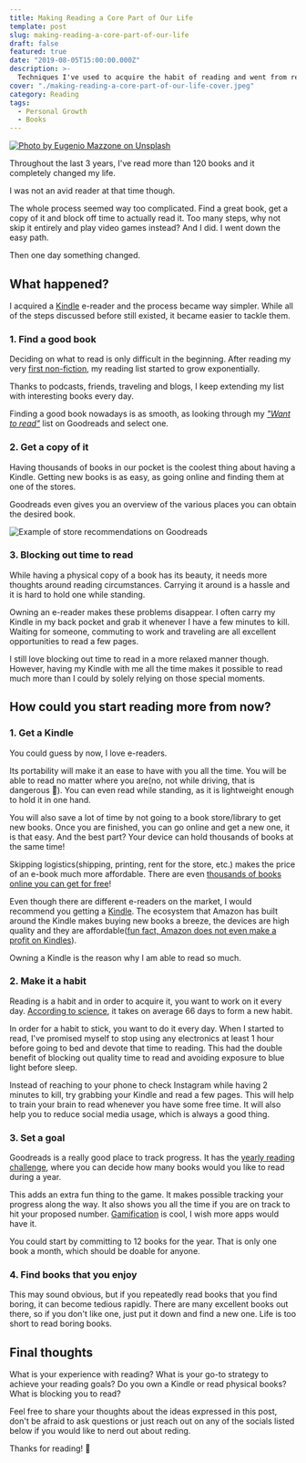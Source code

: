 ```yaml
---
title: Making Reading a Core Part of Our Life
template: post
slug: making-reading-a-core-part-of-our-life
draft: false
featured: true
date: "2019-08-05T15:00:00.000Z"
description: >-
  Techniques I've used to acquire the habit of reading and went from reading 0 to finishing 50+ books a year. In a rush? Get an e-reader and bring it everywhere.
cover: "./making-reading-a-core-part-of-our-life-cover.jpeg"
category: Reading
tags:
  - Personal Growth
  - Books
---
```


[![Photo by Eugenio Mazzone on Unsplash](/making-reading-a-core-part-of-our-life-cover.jpeg)](https://bit.ly/2PxBRnu)

Throughout the last 3 years, I've read more than 120 books and it completely changed my life.

I was not an avid reader at that time though.

The whole process seemed way too complicated. Find a great book, get a copy of it and block off time to actually read it. Too many steps, why not skip it entirely and play video games instead? And I did. I went down the easy path.

Then one day something changed.

## What happened?

I acquired a [Kindle](https://amzn.to/2JOiofh) e-reader and the process became way simpler. While all of the steps discussed before still existed, it became easier to tackle them.

### 1. Find a good book

Deciding on what to read is only difficult in the beginning. After reading my very [first non-fiction](https://bit.ly/2zEJDkG), my reading list started to grow exponentially.

Thanks to podcasts, friends, traveling and blogs, I keep extending my list with interesting books every day.

Finding a good book nowadays is as smooth, as looking through my [_"Want to read"_](https://bit.ly/2zJ5wiK) list on Goodreads and select one.

### 2. Get a copy of it

Having thousands of books in our pocket is the coolest thing about having a Kindle. Getting new books is as easy, as going online and finding them at one of the stores.

Goodreads even gives you an overview of the various places you can obtain the desired book.

![Example of store recommendations on Goodreads](/goodreads-store-recommendation.png)

### 3. Blocking out time to read

While having a physical copy of a book has its beauty, it needs more thoughts around reading circumstances. Carrying it around is a hassle and it is hard to hold one while standing.

Owning an e-reader makes these problems disappear. I often carry my Kindle in my back pocket and grab it whenever I have a few minutes to kill. Waiting for someone, commuting to work and traveling are all excellent opportunities to read a few pages.

I still love blocking out time to read in a more relaxed manner though. However, having my Kindle with me all the time makes it possible to read much more than I could by solely relying on those special moments.

## How could you start reading more from now?

### 1. Get a Kindle

You could guess by now, I love e-readers.

Its portability will make it an ease to have with you all the time. You will be able to read no matter where you are(no, not while driving, that is dangerous 🧐). You can even read while standing, as it is lightweight enough to hold it in one hand.

You will also save a lot of time by not going to a book store/library to get new books. Once you are finished, you can go online and get a new one, it is that easy. And the best part? Your device can hold thousands of books at the same time!

Skipping logistics(shipping, printing, rent for the store, etc.) makes the price of an e-book much more affordable. There are even [thousands of books online you can get for free](https://bit.ly/2zEJIF0)!

Even though there are different e-readers on the market, I would recommend you getting a [Kindle](https://amzn.to/2JOiofh). The ecosystem that Amazon has built around the Kindle makes buying new books a breeze, the devices are high quality and they are affordable([fun fact, Amazon does not even make a profit on Kindles](https://bit.ly/2zIu0sy)).

Owning a Kindle is the reason why I am able to read so much.

### 2. Make it a habit

Reading is a habit and in order to acquire it, you want to work on it every day. [According to science](https://bit.ly/2TpuwnG), it takes on average 66 days to form a new habit.

In order for a habit to stick, you want to do it every day. When I started to read, I've promised myself to stop using any electronics at least 1 hour before going to bed and devote that time to reading. This had the double benefit of blocking out quality time to read and avoiding exposure to blue light before sleep.

Instead of reaching to your phone to check Instagram while having 2 minutes to kill, try grabbing your Kindle and read a few pages. This will help to train your brain to read whenever you have some free time. It will also help you to reduce social media usage, which is always a good thing.

### 3. Set a goal

Goodreads is a really good place to track progress. It has the [yearly reading challenge](https://bit.ly/2zJBGuw), where you can decide how many books would you like to read during a year.

This adds an extra fun thing to the game. It makes possible tracking your progress along the way. It also shows you all the time if you are on track to hit your proposed number. [Gamification](https://bit.ly/317yzZo) is cool, I wish more apps would have it.

You could start by committing to 12 books for the year. That is only one book a month, which should be doable for anyone.

### 4. Find books that you enjoy

This may sound obvious, but if you repeatedly read books that you find boring, it can become tedious rapidly. There are many excellent books out there, so if you don't like one, just put it down and find a new one. Life is too short to read boring books.

## Final thoughts

What is your experience with reading? What is your go-to strategy to achieve your reading goals? Do you own a Kindle or read physical books? What is blocking you to read?

Feel free to share your thoughts about the ideas expressed in this post, don't be afraid to ask questions or just reach out on any of the socials listed below if you would like to nerd out about reding.

Thanks for reading! 🙏

